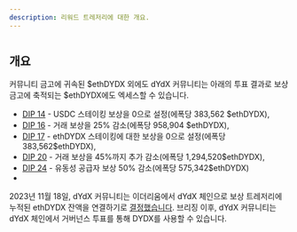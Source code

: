```yaml
---
description: 리워드 트레저리에 대한 개요.
---
```


#

## 개요

커뮤니티 금고에 귀속된 $ethDYDX 외에도 dYdX 커뮤니티는 아래의 투표 결과로 보상 금고에 축적되는 $ethDYDX에도 엑세스할 수 있습니다.

* [DIP 14](https://dydx.community/dashboard/proposal/7) - USDC 스테이킹 보상을 0으로 설정(에폭당 383,562 $ethDYDX),
* [DIP 16](https://dydx.community/dashboard/proposal/8) - 거래 보상을 25% 감소(에폭당 958,904 $ethDYDX),
* [DIP 17](https://dydx.community/dashboard/proposal/9) - ethDYDX 스테이킹에 대한 보상을 0으로 설정(에폭당 383,562$ethDYDX),
* [DIP 20](https://dydx.community/dashboard/proposal/11) - 거래 보상을 45%까지 추가 감소(에폭당 1,294,520$ethDYDX),
* [DIP 24](https://github.com/dydxfoundation/dip/blob/master/content/dips/DIP-24.md) - 유동성 공급자 보상 50% 감소(에폭당 575,342$ethDYDX)
*

2023년 11월 18일, dYdX 커뮤니티는 이더리움에서 dYdX 체인으로 보상 트레저리에 누적된 ethDYDX 잔액을 연결하기로 [결정했습니다](https://dydx.community/dashboard/proposal/16). 브리징 이후, dYdX 커뮤니티는 dYdX 체인에서 거버넌스 투표를 통해 DYDX를 사용할 수 있습니다.
